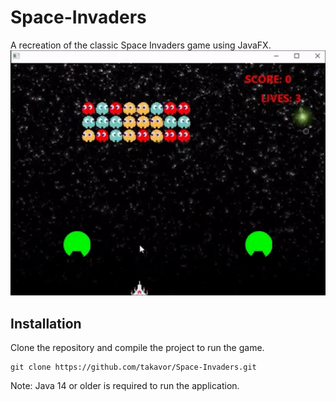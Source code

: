# Space-Invaders
A recreation of the classic Space Invaders game using JavaFX.
![alt text](https://github.com/takavor/Space-Invaders/blob/master/assets/images/demogif.gif)

## Installation
Clone the repository and compile the project to run the game.
```linux
git clone https://github.com/takavor/Space-Invaders.git
```
Note: Java 14 or older is required to run the application.
